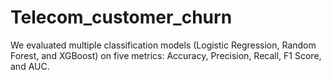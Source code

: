 # Telecom_customer_churn
We evaluated multiple classification models (Logistic Regression, Random Forest, and XGBoost) on five metrics: Accuracy, Precision, Recall, F1 Score, and AUC.
